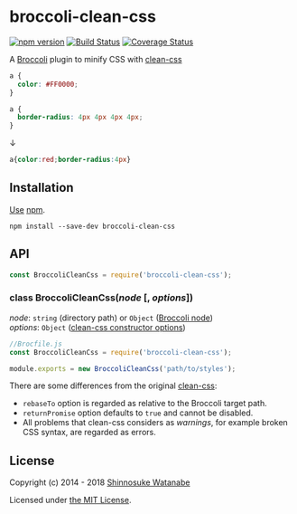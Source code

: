 # broccoli-clean-css

[![npm version](https://img.shields.io/npm/v/broccoli-clean-css.svg)](https://www.npmjs.com/package/broccoli-clean-css)
[![Build Status](https://travis-ci.com/shinnn/broccoli-clean-css.svg?branch=master)](https://travis-ci.com/shinnn/broccoli-clean-css)
[![Coverage Status](https://img.shields.io/coveralls/shinnn/broccoli-clean-css.svg)](https://coveralls.io/github/shinnn/broccoli-clean-css?branch=master)

A [Broccoli](https://github.com/broccolijs/broccoli) plugin to minify CSS with [clean-css](https://github.com/jakubpawlowicz/clean-css)

```css
a {
  color: #FF0000;
}

a {
  border-radius: 4px 4px 4px 4px;
}
```

↓

```css
a{color:red;border-radius:4px}
```

## Installation

[Use](https://docs.npmjs.com/cli/install) [npm](https://docs.npmjs.com/about-npm/).

```
npm install --save-dev broccoli-clean-css
```

## API

```javascript
const BroccoliCleanCss = require('broccoli-clean-css');
```

### class BroccoliCleanCss(*node* [, *options*])

*node*: `string` (directory path) or `Object` ([Broccoli node](https://github.com/broccolijs/broccoli/blob/master/docs/node-api.md#part-2-node-api-specification))  
*options*: `Object` ([clean-css constructor options](https://github.com/jakubpawlowicz/clean-css#constructor-options))

```javascript
//Brocfile.js
const BroccoliCleanCss = require('broccoli-clean-css');

module.exports = new BroccoliCleanCss('path/to/styles');
```

There are some differences from the original [clean-css](https://www.npmjs.com/package/clean-css):

* `rebaseTo` option is regarded as relative to the Broccoli target path.
* `returnPromise` option defaults to `true` and cannot be disabled.
* All problems that clean-css considers as *warnings*, for example broken CSS syntax, are regarded as errors.

## License

Copyright (c) 2014 - 2018 [Shinnosuke Watanabe](https://github.com/shinnn)

Licensed under [the MIT License](./LICENSE).
